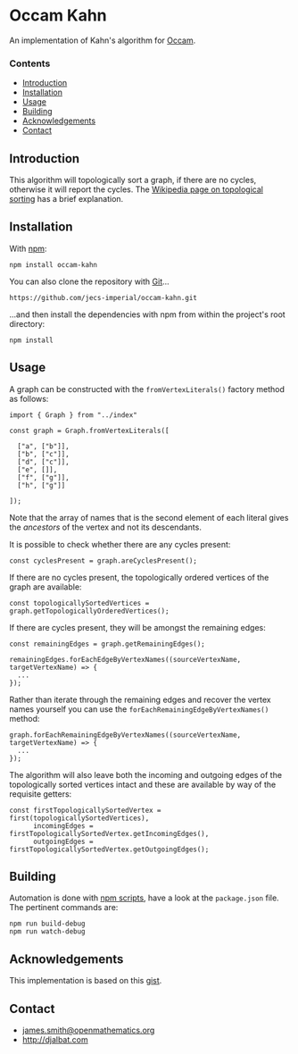# Occam Kahn

An implementation of Kahn's algorithm for [Occam](https://github.com/jecs-imperial/occam).

### Contents

- [Introduction](#introduction)
- [Installation](#installation)
- [Usage](#usage)
- [Building](#building)
- [Acknowledgements](#acknowledgements)
- [Contact](#contact)

## Introduction

This algorithm will topologically sort a graph, if there are no cycles, otherwise it will report the cycles. The [Wikipedia page on topological sorting](https://en.wikipedia.org/wiki/Topological_sorting) has a brief explanation.

## Installation

With [npm](https://www.npmjs.com/):

    npm install occam-kahn

You can also clone the repository with [Git](https://git-scm.com/)...

    https://github.com/jecs-imperial/occam-kahn.git

...and then install the dependencies with npm from within the project's root directory:

    npm install

## Usage

A graph can be constructed with the `fromVertexLiterals()` factory method as follows:

```
import { Graph } from "../index"

const graph = Graph.fromVertexLiterals([

  ["a", ["b"]],
  ["b", ["c"]],
  ["d", ["c"]],
  ["e", []],
  ["f", ["g"]],
  ["h", ["g"]]

]);
```

Note that the array of names that is the second element of each literal gives the *ancestors* of the vertex and not its descendants.
   
It is possible to check whether there are any cycles present:

```
const cyclesPresent = graph.areCyclesPresent();
```

If there are no cycles present, the topologically ordered vertices of the graph are available:
    
```
const topologicallySortedVertices = graph.getTopologicallyOrderedVertices();
```

If there are cycles present, they will be amongst the remaining edges:

```
const remainingEdges = graph.getRemainingEdges();

remainingEdges.forEachEdgeByVertexNames((sourceVertexName, targetVertexName) => {
  ...
});
```

Rather than iterate through the remaining edges and recover the vertex names yourself you can use the `forEachRemainingEdgeByVertexNames()` method:
 
```
graph.forEachRemainingEdgeByVertexNames((sourceVertexName, targetVertexName) => {
  ...
});
```

The algorithm will also leave both the incoming and outgoing edges of the topologically sorted vertices intact and these are available by way of the requisite getters:
  
```
const firstTopologicallySortedVertex = first(topologicallySortedVertices),
      incomingEdges = firstTopologicallySortedVertex.getIncomingEdges(),
      outgoingEdges = firstTopologicallySortedVertex.getOutgoingEdges();
```

## Building

Automation is done with [npm scripts](https://docs.npmjs.com/misc/scripts), have a look at the `package.json` file. The pertinent commands are:

    npm run build-debug
    npm run watch-debug

## Acknowledgements

This implementation is based on this [gist](https://gist.github.com/Sup3rc4l1fr4g1l1571c3xp14l1d0c10u5/3341dba6a53d7171fe3397d13d00ee3f).

## Contact

* james.smith@openmathematics.org
* http://djalbat.com
